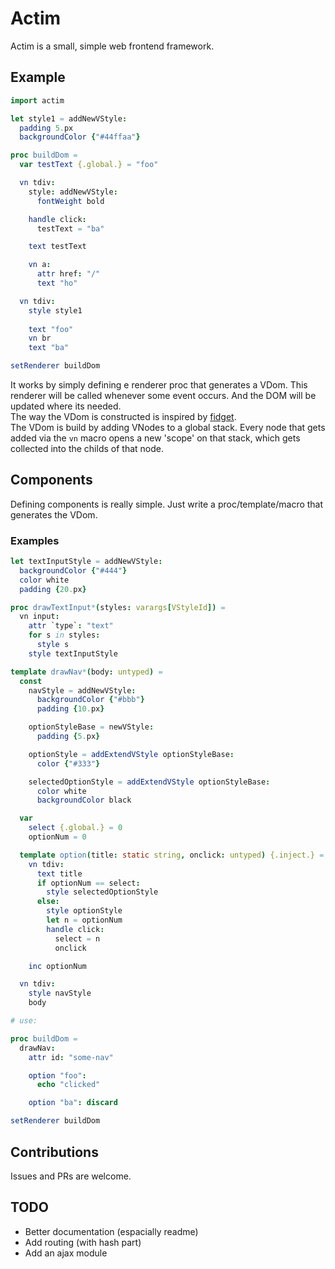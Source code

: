 # Actim

Actim is a small, simple web frontend framework.<br>

## Example
```nim
import actim

let style1 = addNewVStyle:
  padding 5.px
  backgroundColor {"#44ffaa"}

proc buildDom =
  var testText {.global.} = "foo"

  vn tdiv:
    style: addNewVStyle:
      fontWeight bold

    handle click:
      testText = "ba"

    text testText

    vn a:
      attr href: "/"
      text "ho"

  vn tdiv:
    style style1
    
    text "foo"
    vn br
    text "ba"

setRenderer buildDom
```

It works by simply defining e renderer proc that generates a VDom. This renderer will be called whenever some event occurs. And the DOM will be updated where its needed.<br>
The way the VDom is constructed is inspired by [fidget](https://github.com/treeform/fidget).<br>
The VDom is build by adding VNodes to a global stack. Every node that gets added via the `vn` macro opens a new 'scope' on that stack, which gets collected into the childs of that node.

## Components

Defining components is really simple. Just write a proc/template/macro that generates the VDom.

### Examples

```nim
let textInputStyle = addNewVStyle:
  backgroundColor {"#444"}
  color white
  padding {20.px}

proc drawTextInput*(styles: varargs[VStyleId]) =
  vn input:
    attr `type`: "text"
    for s in styles:
      style s
    style textInputStyle
```

```nim
template drawNav*(body: untyped) =
  const
    navStyle = addNewVStyle:
      backgroundColor {"#bbb"}
      padding {10.px}

    optionStyleBase = newVStyle:
      padding {5.px}

    optionStyle = addExtendVStyle optionStyleBase:
      color {"#333"}

    selectedOptionStyle = addExtendVStyle optionStyleBase:
      color white
      backgroundColor black

  var 
    select {.global.} = 0
    optionNum = 0

  template option(title: static string, onclick: untyped) {.inject.} =
    vn tdiv:
      text title
      if optionNum == select:
        style selectedOptionStyle
      else:
        style optionStyle
        let n = optionNum
        handle click:
          select = n
          onclick

    inc optionNum

  vn tdiv:
    style navStyle
    body

# use:

proc buildDom =
  drawNav:
    attr id: "some-nav"

    option "foo":
      echo "clicked"

    option "ba": discard

setRenderer buildDom
```

## Contributions
Issues and PRs are welcome.

## TODO
- Better documentation (espacially readme)
- Add routing (with hash part)
- Add an ajax module